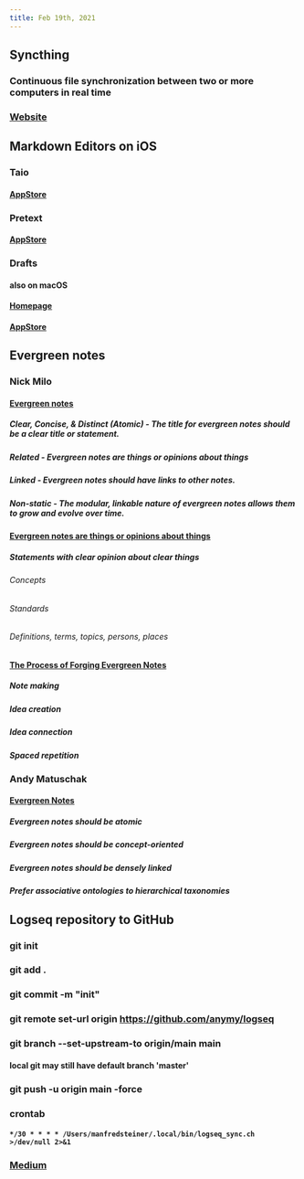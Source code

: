 ```yaml
---
title: Feb 19th, 2021
---
```


## Syncthing
### Continuous file synchronization between two or more computers in real time
### [Website](https://syncthing.net/)
## Markdown Editors on iOS
### Taio
#### [AppStore](https://apps.apple.com/us/app/taio-markdown-text-actions/id1527036273)
### Pretext
#### [AppStore](https://apps.apple.com/us/app/pretext/id1347707000)
### Drafts
#### also on macOS
#### [Homepage](https://getdrafts.com/)
#### [AppStore](https://apps.apple.com/us/app/drafts/id1236254471)
## Evergreen notes
### Nick Milo
#### [Evergreen notes](https://publish.obsidian.md/lyt-kit/Evergreen+notes)
##### **Clear, Concise, & Distinct (Atomic)** - The title for evergreen notes should be a clear title or statement.
##### **Related** - Evergreen notes are things or opinions about things
##### **Linked** - Evergreen notes should have links to other notes.
##### **Non-static** - The modular, linkable nature of evergreen notes allows them to grow and evolve over time.
#### [Evergreen notes are things or opinions about things](https://publish.obsidian.md/lyt-kit/Evergreen+notes+are+things+or+opinions+about+things)
##### Statements with **clear opinion** about **clear things**
###### Concepts
###### Standards
###### Definitions, terms, topics, persons, places
#### [The Process of Forging Evergreen Notes](https://publish.obsidian.md/lyt-kit/On+the+process+of+forging+evergreen+notes)
##### Note making
##### Idea creation
##### Idea connection
##### Spaced repetition
### Andy Matuschak
#### [Evergreen Notes](https://notes.andymatuschak.org/z4SDCZQeRo4xFEQ8H4qrSqd68ucpgE6LU155C)
##### Evergreen notes should be **atomic**
##### Evergreen notes should be **concept-oriented**
##### Evergreen notes should be **densely linked**
##### Prefer **associative ontologies** to hierarchical taxonomies
## Logseq repository to GitHub
### git init
### git add .
### git commit -m "init"
### git remote set-url origin https://github.com/anymy/logseq
### git branch --set-upstream-to origin/main main
#### local git may still have default branch 'master'
### git push -u origin main -force
### crontab
#### `*/30 * * * * /Users/manfredsteiner/.local/bin/logseq_sync.ch >/dev/null 2>&1`
### [Medium](https://medium.com/analytics-vidhya/how-i-put-my-mind-under-version-control-24caea37b8a5)
